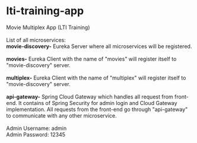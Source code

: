 # lti-training-app
 Movie Multiplex App (LTI Training)<br/><br/>
 List of all microservices:<br/>
<b>movie-discovery-</b> Eureka Server where all microservices will be registered.<br/><br/>
<b>movies-</b> Eureka Client with the name of "movies" will register itself to "movie-discovery" server.<br/><br/>
<b>multiplex-</b> Eureka Client with the name of "multiplex" will register itself to "movie-discovery" server.<br/><br/>
<b>api-gateway-</b> Spring Cloud Gateway which handles all request from front-end. It contains of Spring Security for admin login and Cloud Gateway implementation. All requests from the front-end go through "api-gateway" to communicate with any other microservice.<br/><br/>
Admin Username: admin<br/>
Admin Password: 12345<br/>
